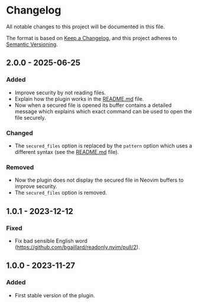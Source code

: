 # Changelog

All notable changes to this project will be documented in this file.

The format is based on [Keep a Changelog](https://keepachangelog.com/en/1.0.0/), and this project adheres to [Semantic Versioning](https://semver.org/spec/v2.0.0.html).

## 2.0.0 - 2025-06-25

### Added

- Improve security by not reading files.
- Explain how the plugin works in the [README.md](/README.md) file.
- Now when a secured file is opened its buffer contains a detailed message which explains which exact command can be used to open the file securely.

### Changed

- The `secured_files` option is replaced by the `pattern` option which uses a different syntax (see the [README.md](/README.md) file).

### Removed

- Now the plugin does not display the secured file in Neovim buffers to improve security.
- The `secured_files` option is removed.

## 1.0.1 - 2023-12-12

### Fixed

- Fix bad sensible English word (https://github.com/bgaillard/readonly.nvim/pull/2).

## 1.0.0 - 2023-11-27

### Added

- First stable version of the plugin.
